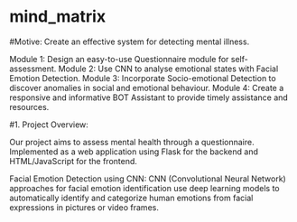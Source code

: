 # mind_matrix

#Motive: Create an effective system for detecting mental illness.

Module 1: Design an easy-to-use Questionnaire module for self-assessment.
Module 2: Use CNN to analyse emotional states with Facial Emotion Detection. 
Module 3: Incorporate Socio-emotional Detection to discover anomalies in social and emotional behaviour.
Module 4: Create a responsive and informative BOT Assistant to provide timely assistance and resources.


#1. Project Overview:

Our project aims to assess mental health through a questionnaire.
Implemented as a web application using Flask for the backend and HTML/JavaScript for the frontend.

Facial Emotion Detection using CNN:
CNN (Convolutional Neural Network) approaches for facial emotion identification use deep learning
models to automatically identify and categorize human emotions from facial expressions in pictures or video
frames.
